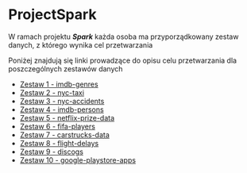 # ProjectSpark

W ramach projektu ***Spark*** każda osoba ma przyporządkowany zestaw danych, z którego wynika cel przetwarzania 

Poniżej znajdują się linki prowadzące do opisu celu przetwarzania dla poszczególnych zestawów danych

* [Zestaw 1 - imdb-genres](Zestaw%201%20-%20imdb-genres/README.md)
* [Zestaw 2 - nyc-taxi](Zestaw%202%20-%20nyc-taxi/README.md)
* [Zestaw 3 - nyc-accidents](Zestaw%203%20-%20nyc-accidents/README.md)
* [Zestaw 4 - imdb-persons](Zestaw%204%20-%20imdb-persons/README.md)
* [Zestaw 5 - netflix-prize-data](Zestaw%205%20-%20netflix-prize-data/README.md)
* [Zestaw 6 - fifa-players](Zestaw%206%20-%20fifa-players/README.md)
* [Zestaw 7 - carstrucks-data](Zestaw%207%20-%20carstrucks-data/README.md)
* [Zestaw 8 - flight-delays](Zestaw%208%20-%20flight-delays/README.md)
* [Zestaw 9 - discogs](Zestaw%209%20-%20discogs/README.md)
* [Zestaw 10 - google-playstore-apps](Zestaw%2010%20-%20google-playstore-apps/README.md)



